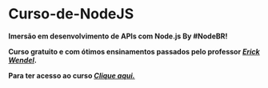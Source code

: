 # Curso-de-NodeJS

**Imersão em desenvolvimento de APIs com Node.js By #NodeBR!**

**Curso gratuito e com ótimos ensinamentos passados pelo professor *[Erick Wendel](https://github.com/erickwendel)*.**

**Para ter acesso ao curso *[Clique aqui.](https://erickwendel.teachable.com/)***